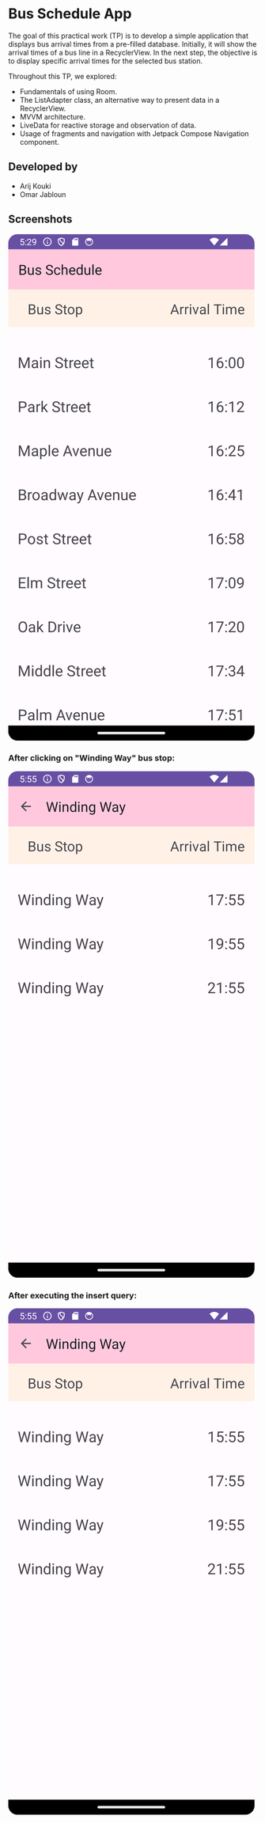 
# Bus Schedule App

The goal of this practical work (TP) is to develop a simple application that displays bus arrival times from a pre-filled database. Initially, it will show the arrival times of a bus line in a RecyclerView. In the next step, the objective is to display specific arrival times for the selected bus station.

Throughout this TP, we explored:

- Fundamentals of using Room.
- The ListAdapter class, an alternative way to present data in a RecyclerView.
- MVVM architecture.
- LiveData for reactive storage and observation of data.
- Usage of fragments and navigation with Jetpack Compose Navigation component.

## Developed by
- Arij Kouki
- Omar Jabloun

## Screenshots

![App Screenshot](https://github.com/ArijKouki/BusSchedule/blob/master/screenshots/Screenshot1.png?raw=true)
### After clicking on "Winding Way" bus stop:
![App Screenshot](https://github.com/ArijKouki/BusSchedule/blob/master/screenshots/Screenshot3.png?raw=true)
### After executing the insert query: 
![App Screenshot](https://github.com/ArijKouki/BusSchedule/blob/master/screenshots/Screenshot4.png?raw=true)



